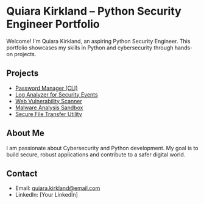 # Quiara Kirkland – Python Security Engineer Portfolio

Welcome! I'm Quiara Kirkland, an aspiring Python Security Engineer. This portfolio showcases my skills in Python and cybersecurity through hands-on projects.

## Projects

- [Password Manager (CLI)](projects/password_manager/README.md)
- [Log Analyzer for Security Events](projects/log_analyzer/README.md)
- [Web Vulnerability Scanner](projects/web_vuln_scanner/README.md)
- [Malware Analysis Sandbox](projects/malware_sandbox/README.md)
- [Secure File Transfer Utility](projects/secure_file_transfer/README.md)

## About Me

I am passionate about Cybersecurity and Python development. My goal is to build secure, robust applications and contribute to a safer digital world.

## Contact

- Email: quiara.kirkland@email.com
- LinkedIn: [Your LinkedIn] 